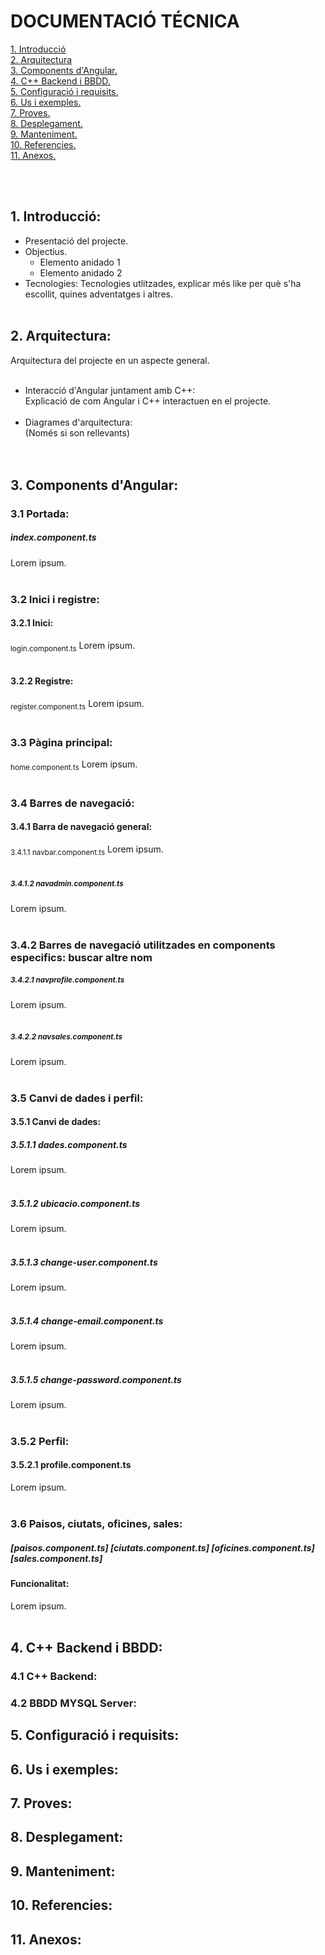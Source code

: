  # DOCUMENTACIÓ TÉCNICA
<a href="#1-introducci%C3%B3">1. Introducció</a><br>
<a href="#2-arquitectura">2. Arquitectura</a><br>
<a href="#3-components-dangular">3. Components d'Angular.</a><br>
<a href="#4-c-backend-i-bbdd">4. C++ Backend i BBDD.</a><br>
<a href="#5-configuració-i-requisits">5. Configuració i requisits.</a><br>
<a href="#6-us-i-exemples">6. Us i exemples.</a><br>
<a href="#7-proves">7. Proves.</a><br>
<a href="#8-desplegament">8. Desplegament.</a><br>
<a href="#9-manteniment">9. Manteniment.</a><br>
<a href="#10-referencies">10. Referencies.</a><br>
<a href="#11-anexos">11. Anexos.</a> <!--si es necessari--><br>

<br><br>
## 1. Introducció:<br>
- Presentació del projecte.<br>
- Objectius.<br>
  - Elemento anidado 1<br>
  - Elemento anidado 2<br>
- Tecnologies: Tecnologies utlitzades, explicar més like per què s'ha escollit, quines adventatges i altres.
<br><br>
## 2. Arquitectura:<br>
Arquitectura del projecte en un aspecte general.
<br><br>
- Interacció d'Angular juntament amb C++:<br>
Explicació de com Angular i C++ interactuen en el projecte.
<br><br>
- Diagrames d'arquitectura:<br>
(Només si son rellevants)
<br><br><br>
## 3. Components d'Angular:<br>
### 3.1 Portada:
##### index.component.ts
Lorem ipsum.<br><br>

### 3.2 Inici i registre: <br>
#### 3.2.1 Inici:
<sub>login.component.ts</sub>
Lorem ipsum.<br><br>
#### 3.2.2 Registre:
<sub>register.component.ts</sub>
Lorem ipsum.<br><br>

### 3.3 Pàgina principal: <br>
<sub>home.component.ts</sub>
Lorem ipsum.<br><br>

### 3.4 Barres de navegació: <br>
#### 3.4.1 Barra de navegació general:
<sub>3.4.1.1 navbar.component.ts</sub>
Lorem ipsum.<br><br>

##### <sub>3.4.1.2 navadmin.component.ts</sub>
Lorem ipsum.<br><br>
### 3.4.2 Barres de navegació utilitzades en components especifics: buscar altre nom
##### <sub>3.4.2.1 navprofile.component.ts</sub>
Lorem ipsum.<br><br>
##### <sub>3.4.2.2 navsales.component.ts</sub>
Lorem ipsum.<br><br>

### 3.5 Canvi de dades i perfil: <br>
#### 3.5.1 Canvi de dades:
##### 3.5.1.1 dades.component.ts
Lorem ipsum.<br><br>
##### 3.5.1.2 ubicacio.component.ts
Lorem ipsum.<br><br>
##### 3.5.1.3 change-user.component.ts
Lorem ipsum.<br><br>
##### 3.5.1.4 change-email.component.ts
Lorem ipsum.<br><br>
##### 3.5.1.5 change-password.component.ts
Lorem ipsum.<br><br>
### 3.5.2 Perfil:
#### 3.5.2.1 profile.component.ts
Lorem ipsum.<br><br>

### 3.6 Paisos, ciutats, oficines, sales: <br>
##### [paisos.component.ts] [ciutats.component.ts] [oficines.component.ts] [sales.component.ts]
#### Funcionalitat:
Lorem ipsum.<br><br>

## 4. C++ Backend i BBDD:<br>
### 4.1 C++ Backend:<br>

### 4.2 BBDD MYSQL Server:<br>

## 5. Configuració i requisits:<br>

## 6. Us i exemples:<br>

## 7. Proves:<br>

## 8. Desplegament:<br>

## 9. Manteniment:<br>

## 10. Referencies:<br>

## 11. Anexos:<br>
